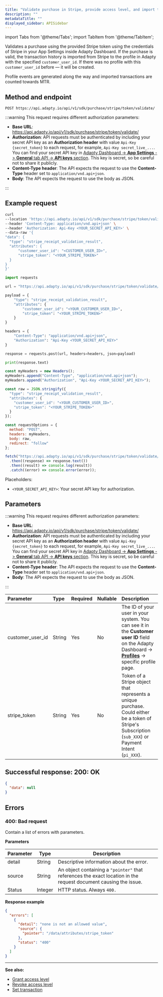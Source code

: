 ```yaml
---
title: "Validate purchase in Stripe, provide access level, and import transaction history from Stripe with server-side API"
description: ""
metadataTitle: ""
displayed_sidebar: APISidebar
---
```


import Tabs from '@theme/Tabs';
import TabItem from '@theme/TabItem'; 

Validates a purchase using the provided Stripe token using the credentials of Stripe in your App Settings inside Adapty Dashboard. If the purchase is valid, the transaction history is imported from Stripe to the profile in Adapty with the specified `customer_user_id`. If there was no profile with this `customer_user_id` before — it will be created.

Profile events are generated along the way and imported transactions are counted towards MTR.

## Method and endpoint

```http
POST https://api.adapty.io/api/v1/sdk/purchase/stripe/token/validate/
```

:::warning
This request requires different authorization parameters:

- **Base URL**: https://api.adapty.io/api/v1/sdk/purchase/stripe/token/validate/
- **Authorization**: API requests must be authenticated by including your secret API key as an **Authorization header** with value `Api-Key {secret_token}` to each request, for example, `Api-Key secret_live_...`. You can find your secret API key in [Adapty Dashboard -> **App Settings** -> **General** tab API -> **API keys** section](https://app.adapty.io/settings/general). This key is secret, so be careful not to share it publicly.
- **Content-Type header**: The API expects the request to use the **Content-Type** header set to `application/vnd.api+json`.
- **Body**:  The API expects the request to use the body as JSON.

:::

## Example request
<Tabs groupId="api-lang" queryString>
<TabItem value="curl" label="cURL" default>

  ```bash showLineNumbers
curl
--location 'https://api.adapty.io/api/v1/sdk/purchase/stripe/token/validate/' \
--header 'Content-Type: application/vnd.api+json' \
--header 'Authorization: Api-Key <YOUR_SECRET_API_KEY>' \
--data-raw '{
  "data": {
    "type": "stripe_receipt_validation_result",
    "attributes": {
        "customer_user_id": "<CUSTOMER_USER_ID>",
        "stripe_token": "<YOUR_STRIPE_TOKEN>"
    }
  }
}'
  ```

</TabItem>  
<TabItem value="python" label="Python" default>

```python showLineNumbers
import requests

url = "https://api.adapty.io/api/v1/sdk/purchase/stripe/token/validate/"

payload = {
    "type": "stripe_receipt_validation_result",
    "attributes": {
        "customer_user_id": "<YOUR_CUSTOMER_USER_ID>",
        "stripe_token": "<YOUR_STRIPE_TOKEN>"
    }
}

headers = {
    "Content-Type": "application/vnd.api+json",
    "Authorization": "Api-Key <YOUR_SECRET_API_KEY>"
}

response = requests.post(url, headers=headers, json=payload)

print(response.text)
```
</TabItem>  
<TabItem value="js" label="JavaScript" default>  

```javascript showLineNumbers
const myHeaders = new Headers();
myHeaders.append("Content-Type", "application/vnd.api+json");
myHeaders.append("Authorization", "Api-Key <YOUR_SECRET_API_KEY>");

const raw = JSON.stringify({
  "type": "stripe_receipt_validation_result",
  "attributes": {
    "customer_user_id": "<YOUR_CUSTOMER_USER_ID>",
    "stripe_token": "<YOUR_STRIPE_TOKEN>"
  }
});

const requestOptions = {
  method: "POST",
  headers: myHeaders,
  body: raw,
  redirect: "follow"
};

fetch("https://api.adapty.io/api/v1/sdk/purchase/stripe/token/validate/", requestOptions)
  .then((response) => response.text())
  .then((result) => console.log(result))
  .catch((error) => console.error(error));
```
</TabItem>  
</Tabs>

Placeholders: 

- `<YOUR_SECRET_API_KEY>`: Your secret API key for authorization.

## Parameters

:::warning
This request requires different authorization parameters:

- **Base URL**: https://api.adapty.io/api/v1/sdk/purchase/stripe/token/validate/
- **Authorization**: API requests must be authenticated by including your secret API key as an **Authorization header** with value `Api-Key {secret_token}` to each request, for example, `Api-Key secret_live_...`. You can find your secret API key in [Adapty Dashboard -> **App Settings** -> **General** tab API -> **API keys** section](https://app.adapty.io/settings/general). This key is secret, so be careful not to share it publicly.
- **Content-Type header**: The API expects the request to use the **Content-Type** header set to `application/vnd.api+json`.
- **Body**:  The API expects the request to use the body as JSON.

:::

| Parameter         | Type   | Required | Nullable | Description                                                  |
| :---------------- | :----- | -------- | -------- | :----------------------------------------------------------- |
| customer_user_id  | String | Yes      | No       | The ID of your user in your system. You can see it in the **Customer user ID** field on the Adapty Dashboard -> [**Profiles**](https://app.adapty.io/profiles/users) -> specific profile page. |
| stripe_token      | String | Yes      | No       | Token of a Stripe object that represents a unique purchase. Could either be a token of Stripe's Subscription (`sub_XXX`) or Payment Intent (`pi_XXX`). |

## Successful response: 200: OK

```json showLineNumbers
{
  "data": null
}
```

## Errors

### 400: Bad request

Contain a list of errors with parameters.

**Parameters**

| Parameter | Type    | Description                                                  |
| --------- | ------- | ------------------------------------------------------------ |
| detail    | String  | Descriptive information about the error.                     |
| source    | String  | An object containing a `"pointer"` that references the exact location in the request document causing the issue. |
| Status    | Integer | HTTP status. Always `400.`                                   |

**Response example**

```json showLineNumbers
{
  "errors": [
    {
      "detail": "none is not an allowed value",
      "source": {
        "pointer": "/data/attributes/stripe_token"
      },
      "status": "400"
    }
  ]
}
```



---

**See also:**

- [Grant access level](ss-grant-access-level)
- [Revoke access level](ss-revoke-access-level)
- [Set transaction](ss-set-transaction)
